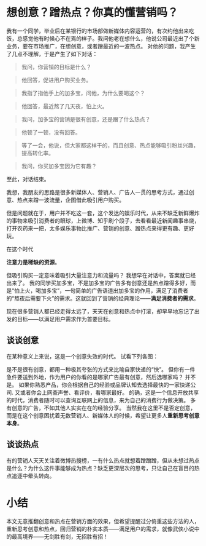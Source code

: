 
# 想创意？蹭热点？你真的懂营销吗？
我有一个同学，毕业后在某银行的市场部做新媒体内容运营的，有次约他出来吃饭，总感觉他有时候心不在焉的样子。我问他老在想什么，他说公司最近出了个新业务，要在市场推广，在想创意，或者蹭最近的一波热点。
对他的问题，我产生了几点不理解，于是产生了如下对话：

>我问，你营销的目标是什么？

>他回答，促进用户购买业务。

>我指了指他手上的加多宝，问他，为什么要喝这个？

>他回答，最近熬了几天夜，怕上火。

>我问，加多宝的营销是很有创意，还是蹭了什么热点？

>他顿了一顿，没有回答。

>等了一会，他说，但大家都这样干的，而且创意、热点能够吸引粉丝兴趣，提高转化率。

>我问，你买加多宝因为它有趣？

至此，对话结束。

我想，我朋友的思路是很多新媒体人、营销人、广告人一贯的思考方式，通过创意、热点来蹭一波流量，企图借此吸引用户购买。

但是问题就在于，用户并不吃这一套，这个发达的娱乐时代，从来不缺乏新鲜爆炸的事物来吸引消费者的眼球，上微博、知乎刷个段子，去看看最近新闻趣事串烧，打开农药来一把，太多娱乐事物比推广、营销的创意、蹭热点来得更有趣、更好玩。

在这个时代

**注意力是稀缺的资源**。

但吸引购买一定意味着吸引大量注意力和流量吗？
我想早在对话中，答案就已经出来了。
我的同学买加多宝，不是加多宝的广告多有创意还是热点蹭得多好，而是“怕上火，喝加多宝”，一句简单的广告语道出加多宝的作用，满足了消费者的“熬夜后需要下火”的需求。这就回到了营销的经典理论——**满足消费者的需求**。

现在很多营销人都已经走得太远了，天天在创意和热点中打滚，却早早地忘记了出发的目标——以满足用户需求作为首要目标。

## 谈谈创意
在某种意义上来说，这是一个创意失效的时代。
试看下列各图：



是不是很有创意，都用一种极其夸张的方式来比喻自家快递的“快”。
但你有一件急件要送到外地，作为用户的你看的是哪家广告最有创意，然后选哪家吗？
并不是。
如果你熟悉产品，你会根据自己的经验或品牌认知去选择最快的一家快递公司.
又或者你会上网查声誉、看评价，看哪家最好。
的确，这是一个信息开放共享的时代，消费者随时可以查询互联网上的信息，来为自己的消费行为做决策。
多有创意的广告，不如其他人实实在在的经验分享。
当然我在这里不是否定创意，而是在这个创意困扰着无数营销人、新媒体人的时候，希望让更多人**重新思考创意本身**。

## 谈谈热点

有的营销人天天关注着微博热搜榜，一有什么热点就想着蹭蹭蹭，但从未想过热点是什么？为什么这件事能够成为热点？缺乏更深层次的思考，只让自己在盲目的热点追逐中晕头转向。



# 小结
本文无意推翻创意和热点在营销方面的效果，但希望提醒过分倚重这些方法的人，重新思考创意和热点，回归营销的朴实本质——满足用户的需求，就像武侠小说中的最高境界——无剑胜有剑，无招胜有招！
